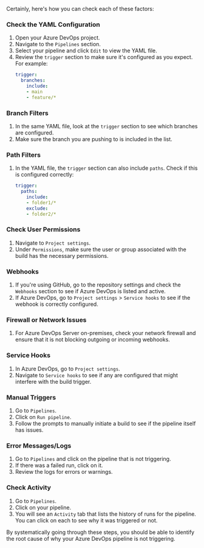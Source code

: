 Certainly, here's how you can check each of these factors:

### Check the YAML Configuration

1. Open your Azure DevOps project.
2. Navigate to the `Pipelines` section.
3. Select your pipeline and click `Edit` to view the YAML file.
4. Review the `trigger` section to make sure it's configured as you expect. For example:
   ```yaml
   trigger:
     branches:
       include:
       - main
       - feature/*
   ```

### Branch Filters

1. In the same YAML file, look at the `trigger` section to see which branches are configured.
2. Make sure the branch you are pushing to is included in the list.

### Path Filters

1. In the YAML file, the `trigger` section can also include `paths`. Check if this is configured correctly:
   ```yaml
   trigger:
     paths:
       include:
       - folder1/*
       exclude:
       - folder2/*
   ```

### Check User Permissions

1. Navigate to `Project settings`.
2. Under `Permissions`, make sure the user or group associated with the build has the necessary permissions.

### Webhooks

1. If you're using GitHub, go to the repository settings and check the `Webhooks` section to see if Azure DevOps is listed and active.
2. If Azure DevOps, go to `Project settings` > `Service hooks` to see if the webhook is correctly configured.

### Firewall or Network Issues

1. For Azure DevOps Server on-premises, check your network firewall and ensure that it is not blocking outgoing or incoming webhooks.

### Service Hooks

1. In Azure DevOps, go to `Project settings`.
2. Navigate to `Service hooks` to see if any are configured that might interfere with the build trigger.

### Manual Triggers

1. Go to `Pipelines`.
2. Click on `Run pipeline`.
3. Follow the prompts to manually initiate a build to see if the pipeline itself has issues.

### Error Messages/Logs

1. Go to `Pipelines` and click on the pipeline that is not triggering.
2. If there was a failed run, click on it.
3. Review the logs for errors or warnings.

### Check Activity

1. Go to `Pipelines`.
2. Click on your pipeline.
3. You will see an `Activity` tab that lists the history of runs for the pipeline. You can click on each to see why it was triggered or not.

By systematically going through these steps, you should be able to identify the root cause of why your Azure DevOps pipeline is not triggering.
